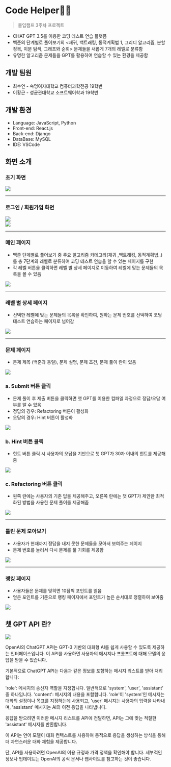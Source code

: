 # Code Helper🙏🏻
> 몰입캠프 3주차 프로젝트
- CHAT GPT 3.5를 이용한 코딩 테스트 연습 플랫폼
- 백준의 단계별로 풀어보기의 <재귀, 백트래킹, 동적계획법 1, 그리디 알고리즘, 분할 정복, 이분 탐색, 그래프와  순회> 문제들을 새롭게 7개의 레벨로 분류함
- 유명한 알고리즘 문제들을 GPT를 활용하여 연습할 수 있는 환경을 제공함

## 개발 팀원
- 최수연 - 숙명여자대학교 컴퓨터과학전공 19학번
- 이황근 - 성균관대학교 소프트웨어학과 19학번

## 개발 환경
- Language: JavaScript, Python
- Front-end: React.js
- Back-end: Django
- DataBase: MySQL
- IDE: VSCode

## 화면 소개

### 초기 화면
<image src="https://github.com/yihwanggeun/TeamFinder/assets/63749140/600647aa-bb28-4000-8087-f8d09c8cc795" />

---

### 로그인 / 회원가입 화면
<image src="https://github.com/mad-hwangsu/Client/assets/63749140/6e35be08-c4d8-47c9-aa54-80d0667d636c" />
<br/>
<image src="https://github.com/mad-hwangsu/Client/assets/63749140/784938e5-3e50-47c4-bd71-39737107adab" /> 

---

### 메인 페이지
- 백준 단계별로 풀어보기 중 주요 알고리즘 카테고리(재귀 ,백트래킹, 동적계획법..)를 총 7단계의 레벨로 분류하여 코딩 테스트 연습을 할 수 있는 페이지를 구현
- 각 레벨 버튼을 클릭하면 레벨 별 상세 페이지로 이동하여 레벨에 맞는 문제들의 목록을 볼 수 있음

<image src="https://github.com/mad-hwangsu/Client/assets/63749140/874d7df7-b851-4f4b-a41c-58e1da464c3f" />

---

### 레벨 별 상세 페이지
- 선택한 레벨에 맞는 문제들의 목록을 확인하여, 원하는 문제 번호를 선택하여 코딩 테스트 연습하는 페이지로 넘어감

<image src="https://github.com/mad-hwangsu/Client/assets/63749140/c03bb5b9-0bd5-44ae-93ba-d31c78baff43" />

---

### 문제 페이지
- 문제 제목 (백준과 동일), 문제 설명, 문제 조건, 문제 풀이 란이 있음

<image src="https://github.com/mad-hwangsu/Client/assets/63749140/6a412b76-014c-4dfe-be5f-ea357c3d32f8" />

### a. Submit 버튼 클릭
- 문제 풀이 후 제출 버튼을 클릭하면 챗 GPT를 이용한 컴파일 과정으로 정답/오답 여부를 알 수 있음
- 정답의 경우: Refactoring 버튼이 활성화
- 오답의 경우: Hint 버튼이 활성화

<image src="https://github.com/mad-hwangsu/Client/assets/63749140/5d02b0f9-1caa-45b1-a21b-20d979e1da35" />

### b. Hint 버튼 클릭
- 힌트 버튼 클릭 시 사용자의 오답을 기반으로 챗 GPT가 30자 이내의 힌트를 제공해줌

<image src="https://github.com/mad-hwangsu/Client/assets/63749140/d6a0f0a1-2138-4d1d-a325-f6986b96f0ac" />

### c. Refactoring 버튼 클릭

- 왼쪽 란에는 사용자의 기존 답을 제공해주고, 오른쪽 란에는 챗 GPT가 제안한 최적화된 방법을 사용한 문제 풀이를 제공해줌

<image src="https://github.com/mad-hwangsu/Client/assets/63749140/d48de4a9-5541-4d20-942d-d1e7400e05af" />

---

### 틀린 문제 모아보기

- 사용자가 현재까지 정답을 내지 못한 문제들을 모아서 보여주는 페이지
-  문제 번호를 눌러서 다시 문제를 풀 기회를 제공함

<image src="https://github.com/mad-hwangsu/Client/assets/63749140/41802ae2-aa70-4337-aff4-4a1e9baa767c" />

---

### 랭킹 페이지

- 사용자들은 문제를 맞히면 10점씩 포인트를 얻음
- 얻은 포인트를 기준으로 랭킹 페이지에서 포인트가 높은 순서대로 정렬하여 보여줌

<image src="https://github.com/mad-hwangsu/Client/assets/63749140/66c90d5d-e032-4cf2-8d14-384d78be9f80" />


## 챗 GPT API 란?

<image src="https://github.com/mad-hwangsu/Client/assets/63749140/0feea810-ff4a-48d7-a107-265975516900" />


OpenAI의 ChatGPT API는 GPT-3 기반의 대화형 AI를 쉽게 사용할 수 있도록 제공하는 인터페이스입니다. 이 API를 사용하면 사용자의 메시지나 프롬프트에 대해 모델의 응답을 받을 수 있습니다.

기본적으로 ChatGPT API는 다음과 같은 정보를 포함하는 메시지 리스트를 받아 처리합니다:

'role': 메시지의 송신자 역할을 지정합니다. 일반적으로 'system', 'user', 'assistant' 중 하나입니다.
'content': 메시지의 내용을 포함합니다.
'role'이 'system'인 메시지는 대화의 설정이나 목표를 지정하는데 사용되고, 'user' 메시지는 사용자의 입력을 나타내며, 'assistant' 메시지는 AI의 이전 응답을 나타냅니다.

응답을 받으려면 이러한 메시지 리스트를 API에 전달하면, API는 그에 맞는 적절한 'assistant' 메시지를 반환합니다.

이 API는 언어 모델이 대화 컨텍스트를 사용하여 동적으로 응답을 생성하는 방식을 통해 더 자연스러운 대화 체험을 제공합니다.

단, API를 사용하려면 OpenAI의 이용 규정과 가격 정책을 확인해야 합니다. 세부적인 정보나 업데이트는 OpenAI의 공식 문서나 웹사이트를 참고하는 것이 좋습니다.
